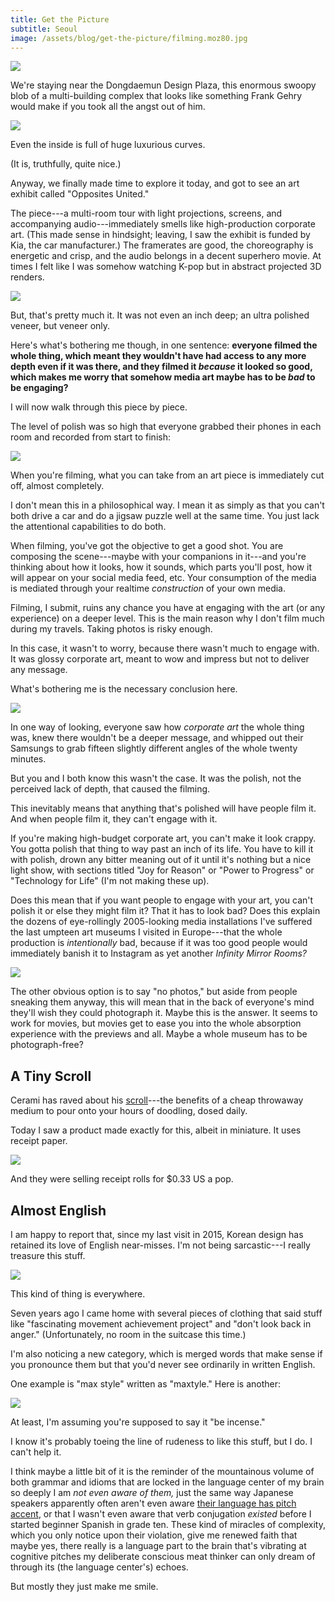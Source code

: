 ```yaml
---
title: Get the Picture
subtitle: Seoul
image: /assets/blog/get-the-picture/filming.moz80.jpg
---
```


![](/assets/blog/get-the-picture/proj.moz80.jpg)

We're staying near the Dongdaemun Design Plaza, this enormous swoopy blob of a multi-building complex that looks like something Frank Gehry would make if you took all the angst out of him.

![](/assets/blog/get-the-picture/ddp.moz80.jpg)

<p class="figcaption">Even the inside is full of huge luxurious curves.</p>

(It is, truthfully, quite nice.)

Anyway, we finally made time to explore it today, and got to see an art exhibit called "Opposites United."

The piece---a multi-room tour with light projections, screens, and accompanying audio---immediately smells like high-production corporate art. (This made sense in hindsight; leaving, I saw the exhibit is funded by Kia, the car manufacturer.) The framerates are good, the choreography is energetic and crisp, and the audio belongs in a decent superhero movie. At times I felt like I was somehow watching K-pop but in abstract projected 3D renders.

![](/assets/blog/get-the-picture/cube.moz80.jpg)

But, that's pretty much it. It was not even an inch deep; an ultra polished veneer, but veneer only.

Here's what's bothering me though, in one sentence: **everyone filmed the whole thing, which meant they wouldn't have had access to any more depth even if it was there, and they filmed it _because_ it looked so good, which makes me worry that somehow media art maybe has to be _bad_ to be engaging?**

I will now walk through this piece by piece.

The level of polish was so high that everyone grabbed their phones in each room and recorded from start to finish:

![](/assets/blog/get-the-picture/filming.moz80.jpg)

When you're filming, what you can take from an art piece is immediately cut off, almost completely.

I don't mean this in a philosophical way. I mean it as simply as that you can't both drive a car and do a jigsaw puzzle well at the same time. You just lack the attentional capabilities to do both.

When filming, you've got the objective to get a good shot. You are composing the scene---maybe with your companions in it---and you're thinking about how it looks, how it sounds, which parts you'll post, how it will appear on your social media feed, etc. Your consumption of the media is mediated through your realtime _construction_ of your own media.

Filming, I submit, ruins any chance you have at engaging with the art (or any experience) on a deeper level. This is the main reason why I don't film much during my travels. Taking photos is risky enough.

In this case, it wasn't to worry, because there wasn't much to engage with. It was glossy corporate art, meant to wow and impress but not to deliver any message.

What's bothering me is the necessary conclusion here.

![](/assets/blog/get-the-picture/water.moz80.jpg)

In one way of looking, everyone saw how _corporate art_ the whole thing was, knew there wouldn't be a deeper message, and whipped out their Samsungs to grab fifteen slightly different angles of the whole twenty minutes.

But you and I both know this wasn't the case. It was the polish, not the perceived lack of depth, that caused the filming.

This inevitably means that anything that's polished will have people film it. And when people film it, they can't engage with it.

If you're making high-budget corporate art, you can't make it look crappy. You gotta polish that thing to way past an inch of its life. You have to kill it with polish, drown any bitter meaning out of it until it's nothing but a nice light show, with sections titled "Joy for Reason" or "Power to Progress" or "Technology for Life" (I'm not making these up).

Does this mean that if you want people to engage with your art, you can't polish it or else they might film it? That it has to look bad? Does this explain the dozens of eye-rollingly 2005-looking media installations I've suffered the last umpteen art museums I visited in Europe---that the whole production is _intentionally_ bad, because if it was too good people would immediately banish it to Instagram as yet another _Infinity Mirror Rooms?_

![](/assets/blog/get-the-picture/green.moz80.jpg)

The other obvious option is to say "no photos," but aside from people sneaking them anyway, this will mean that in the back of everyone's mind they'll wish they could photograph it. Maybe this is the answer. It seems to work for movies, but movies get to ease you into the whole absorption experience with the previews and all. Maybe a whole museum has to be photograph-free?

## A Tiny Scroll

Cerami has raved about his [scroll](https://maxcerami.wordpress.com/infinite-scroll/)---the benefits of a cheap throwaway medium to pour onto your hours of doodling, dosed daily.

Today I saw a product made exactly for this, albeit in miniature. It uses receipt paper.

![](/assets/blog/get-the-picture/receipt-scroll.moz80.jpg)

And they were selling receipt rolls for $0.33 US a pop.


## Almost English

I am happy to report that, since my last visit in 2015, Korean design has retained its love of English near-misses. I'm not being sarcastic---I really treasure this stuff.

![](/assets/blog/get-the-picture/good-is-fabulous.moz80.jpg)

<p class="figcaption">This kind of thing is everywhere.</p>

Seven years ago I came home with several pieces of clothing that said stuff like "fascinating movement achievement project" and "don't look back in anger." (Unfortunately, no room in the suitcase this time.)

I'm also noticing a new category, which is merged words that make sense if you pronounce them but that you'd never see ordinarily in written English.

One example is "max style" written as "maxtyle." Here is another:

![](/assets/blog/get-the-picture/bincense.moz80.jpg)

<p class="figcaption">At least, I'm assuming you're supposed to say it "be incense."</p>

I know it's probably toeing the line of rudeness to like this stuff, but I do. I can't help it.

I think maybe a little bit of it is the reminder of the mountainous volume of both grammar and idioms that are locked in the language center of my brain so deeply I am _not even aware of them,_ just the same way Japanese speakers apparently often aren't even aware [their language has pitch accent](https://en.wikipedia.org/wiki/Japanese_pitch_accent), or that I wasn't even aware that verb conjugation _existed_ before I started beginner Spanish in grade ten. These kind of miracles of complexity, which you only notice upon their violation, give me renewed faith that maybe yes, there really is a language part to the brain that's vibrating at cognitive pitches my deliberate conscious meat thinker can only dream of through its (the language center's) echoes.

But mostly they just make me smile.
